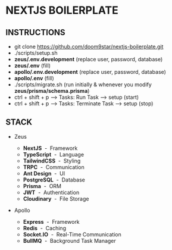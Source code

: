# NEXTJS BOILERPLATE

## INSTRUCTIONS

- git clone https://github.com/doom9star/nextjs-boilerplate.git
- ./scripts/setup.sh
- **zeus/.env.development** (replace user, password, database)
- **zeus/.env** (fill)
- **apollo/.env.development** (replace user, password, database)
- **apollo/.env** (fill)
- ./scripts/migrate.sh (run initially & whenever you modify **zeus/prisma/schema.prisma**)
- ctrl + shift + p --> Tasks: Run Task --> setup (start)
- ctrl + shift + p --> Tasks: Terminate Task --> setup (stop)

## STACK

- Zeus

  - **NextJS** &nbsp;-&nbsp; Framework
  - **TypeScript** &nbsp;-&nbsp; Language
  - **TailwindCSS** &nbsp;-&nbsp; Styling
  - **TRPC** &nbsp;-&nbsp; Communication
  - **Ant Design** &nbsp;-&nbsp; UI
  - **PostgreSQL** &nbsp;-&nbsp; Database
  - **Prisma** &nbsp;-&nbsp; ORM
  - **JWT** &nbsp;-&nbsp; Authentication
  - **Cloudinary** &nbsp;-&nbsp; File Storage

- Apollo
  - **Express** &nbsp;-&nbsp; Framework
  - **Redis** &nbsp;-&nbsp; Caching
  - **Socket.IO** &nbsp;-&nbsp; Real-Time Communication
  - **BullMQ** &nbsp;-&nbsp; Background Task Manager
